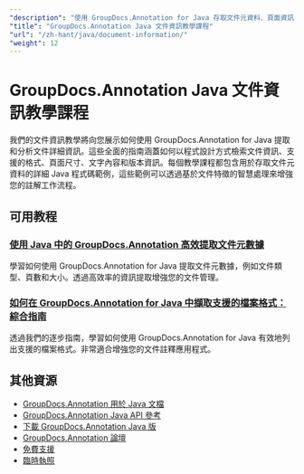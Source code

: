 ```yaml
---
"description": "使用 GroupDocs.Annotation for Java 存取文件元資料、頁面資訊和文件屬性的完整教學。"
"title": "GroupDocs.Annotation Java 文件資訊教學課程"
"url": "/zh-hant/java/document-information/"
"weight": 12
---
```


# GroupDocs.Annotation Java 文件資訊教學課程

我們的文件資訊教學將向您展示如何使用 GroupDocs.Annotation for Java 提取和分析文件詳細資訊。這些全面的指南涵蓋如何以程式設計方式檢索文件資訊、支援的格式、頁面尺寸、文字內容和版本資訊。每個教學課程都包含用於存取文件元資料的詳細 Java 程式碼範例，這些範例可以透過基於文件特徵的智慧處理來增強您的註解工作流程。

## 可用教程

### [使用 Java 中的 GroupDocs.Annotation 高效提取文件元數據](./groupdocs-annotation-java-document-info-extraction/)
學習如何使用 GroupDocs.Annotation for Java 提取文件元數據，例如文件類型、頁數和大小。透過高效率的資訊提取增強您的文件管理。

### [如何在 GroupDocs.Annotation for Java 中擷取支援的檔案格式：綜合指南](./groupdocs-annotation-java-supported-formats/)
透過我們的逐步指南，學習如何使用 GroupDocs.Annotation for Java 有效地列出支援的檔案格式。非常適合增強您的文件註釋應用程式。

## 其他資源

- [GroupDocs.Annotation 用於 Java 文檔](https://docs.groupdocs.com/annotation/java/)
- [GroupDocs.Annotation Java API 參考](https://reference.groupdocs.com/annotation/java/)
- [下載 GroupDocs.Annotation Java 版](https://releases.groupdocs.com/annotation/java/)
- [GroupDocs.Annotation 論壇](https://forum.groupdocs.com/c/annotation)
- [免費支援](https://forum.groupdocs.com/)
- [臨時執照](https://purchase.groupdocs.com/temporary-license/)